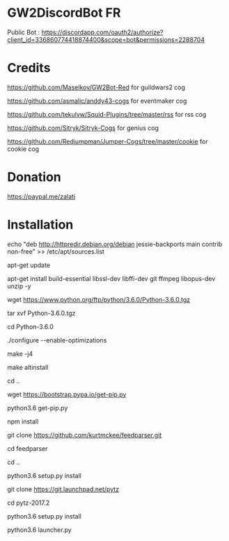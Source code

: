 # GW2DiscordBot FR

Public Bot : https://discordapp.com/oauth2/authorize?client_id=336860774418874400&scope=bot&permissions=2288704

# Credits
https://github.com/Maselkov/GW2Bot-Red for guildwars2 cog

https://github.com/asmalic/anddy43-cogs for eventmaker cog

https://github.com/tekulvw/Squid-Plugins/tree/master/rss for rss cog

https://github.com/Sitryk/Sitryk-Cogs for genius cog

https://github.com/Redjumpman/Jumper-Cogs/tree/master/cookie for cookie cog

# Donation

https://paypal.me/zalati

# Installation
echo "deb http://httpredir.debian.org/debian jessie-backports main contrib non-free" >> /etc/apt/sources.list

apt-get update

apt-get install build-essential libssl-dev libffi-dev git ffmpeg libopus-dev unzip -y

wget https://www.python.org/ftp/python/3.6.0/Python-3.6.0.tgz

tar xvf Python-3.6.0.tgz

cd Python-3.6.0

./configure --enable-optimizations

make -j4

make altinstall

cd ..

wget https://bootstrap.pypa.io/get-pip.py

python3.6 get-pip.py

npm install

git clone https://github.com/kurtmckee/feedparser.git

cd feedparser

cd ..

python3.6 setup.py install

git clone https://git.launchpad.net/pytz

cd pytz-2017.2

python3.6 setup.py install

python3.6 launcher.py



